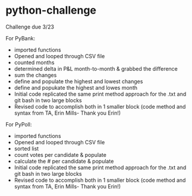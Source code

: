 # python-challenge
Challenge due 3/23

For PyBank:
- imported functions
- Opened and looped through CSV file
- counted months
- determined delta in P&L month-to-month & grabbed the difference
- sum the changes
- define and populate the highest and lowest changes
- define and popukate the highest and lowes month
- Initial code replicated the same print method approach for the .txt and git bash in two large blocks
- Revised code to accomplish both in 1 smaller block (code method and syntax from TA, Erin Mills- Thank you Erin!)

For PyPoll:
- imported functions
- Opened and looped through CSV file
- sorted list
- count votes per candidate & populate
- calculate the # per candidate & populate
- Initial code replicated the same print method approach for the .txt and git bash in two large blocks
- Revised code to accomplish both in 1 smaller block (code method and syntax from TA, Erin Mills- Thank you Erin!)
